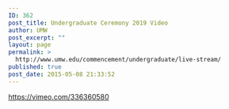 ```yaml
---
ID: 362
post_title: Undergraduate Ceremony 2019 Video
author: UMW
post_excerpt: ""
layout: page
permalink: >
  http://www.umw.edu/commencement/undergraduate/live-stream/
published: true
post_date: 2015-05-08 21:33:52
---
```

https://vimeo.com/336360580